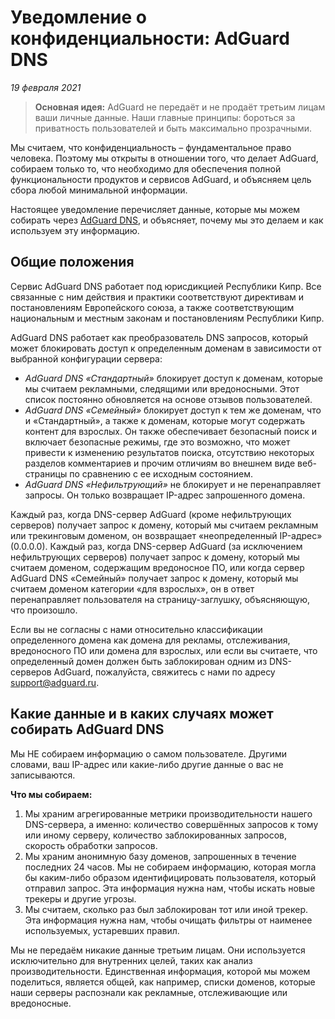 # Уведомление о конфиденциальности: AdGuard DNS
*19 февраля 2021*

> **Основная идея:** AdGuard не передаёт и не продаёт третьим лицам ваши личные данные. Наши главные принципы: бороться за приватность пользователей и быть максимально прозрачными.

Мы считаем, что конфиденциальность – фундаментальное право человека. Поэтому мы открыты в отношении того, что делает AdGuard, собираем только то, что необходимо для обеспечения полной функциональности продуктов и сервисов AdGuard, и объясняем цель сбора любой минимальной информации.

Настоящее уведомление перечисляет данные, которые мы можем собирать через [AdGuard DNS](https://adguard.com/ru/adguard-dns/overview.html), и объясняет, почему мы это делаем и как используем эту информацию. 

## Общие положения

Сервис AdGuard DNS работает под юрисдикцией Республики Кипр. Все связанные с ним действия и практики соответствуют директивам и постановлениям Европейского союза, а также соответствующим национальным и местным законам и постановлениям Республики Кипр.

AdGuard DNS работает как преобразователь DNS запросов, который может блокировать доступ к определенным доменам в зависимости от выбранной конфигурации сервера:

* *AdGuard DNS «Стандартный»* блокирует доступ к доменам, которые мы считаем рекламными, следящими или вредоносными. Этот список постоянно обновляется на основе отзывов пользователей.
* *AdGuard DNS «Семейный»* блокирует доступ к тем же доменам, что и «Стандартный», а также к доменам, которые могут содержать контент для взрослых. Он также обеспечивает безопасный поиск и включает безопасные режимы, где это возможно, что может привести к изменению результатов поиска, отсутствию некоторых разделов комментариев и прочим отличиям во внешнем виде веб-страницы по сравнению с ее исходным состоянием.
* *AdGuard DNS «Нефильтрующий»* не блокирует и не перенаправляет запросы. Он только возвращает IP-адрес запрошенного домена.

Каждый раз, когда DNS-сервер AdGuard (кроме нефильтрующих серверов) получает запрос к домену, который мы считаем рекламным или трекинговым доменом, он возвращает «неопределенный IP-адрес» (0.0.0.0). Каждый раз, когда DNS-сервер AdGuard (за исключением нефильтрующих серверов) получает запрос к домену, который мы считаем доменом, содержащим вредоносное ПО, или когда сервер AdGuard DNS «Семейный» получает запрос к домену, который мы считаем доменом категории «для взрослых», он в ответ перенаправляет пользователя на страницу-заглушку, объясняющую, что произошло.

Если вы не согласны с нами относительно классификации определенного домена как домена для рекламы, отслеживания, вредоносного ПО или домена для взрослых, или если вы считаете, что определенный домен должен быть заблокирован одним из DNS-серверов AdGuard, пожалуйста, свяжитесь с нами по адресу support@adguard.ru.

## Какие данные и в каких случаях может собирать AdGuard DNS 

Мы НЕ собираем информацию о самом пользователе. Другими словами, ваш IP-адрес или какие-либо другие данные о вас не записываются.

**Что мы собираем:** 

1. Мы храним агрегированные метрики производительности нашего DNS-сервера, а именно: количество совершённых запросов к тому или иному серверу, количество заблокированных запросов, скорость обработки запросов. 
2. Мы храним анонимную базу доменов, запрошенных в течение последних 24 часов. Мы не собираем информацию, которая могла бы каким-либо образом идентифицировать пользователя, который отправил запрос. Эта информация нужна нам, чтобы искать новые трекеры и другие угрозы.
3. Мы считаем, сколько раз был заблокирован тот или иной трекер. Эта информация нужна нам, чтобы очищать фильтры от наименее используемых, устаревших правил.

Мы не передаём никакие данные третьим лицам. Они используется исключительно для внутренних целей, таких как анализ производительности. Единственная информация, которой мы можем поделиться, является общей, как например, списки доменов, которые наши серверы распознали как рекламные, отслеживающие или вредоносные.

